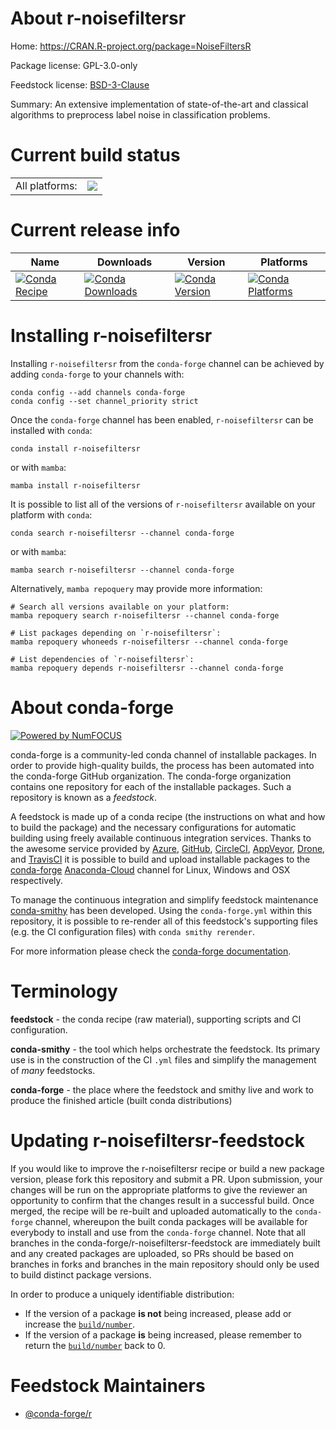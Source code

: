 About r-noisefiltersr
=====================

Home: https://CRAN.R-project.org/package=NoiseFiltersR

Package license: GPL-3.0-only

Feedstock license: [BSD-3-Clause](https://github.com/conda-forge/r-noisefiltersr-feedstock/blob/main/LICENSE.txt)

Summary: An extensive implementation of state-of-the-art and classical algorithms to preprocess label noise in classification problems.

Current build status
====================


<table><tr><td>All platforms:</td>
    <td>
      <a href="https://dev.azure.com/conda-forge/feedstock-builds/_build/latest?definitionId=9896&branchName=main">
        <img src="https://dev.azure.com/conda-forge/feedstock-builds/_apis/build/status/r-noisefiltersr-feedstock?branchName=main">
      </a>
    </td>
  </tr>
</table>

Current release info
====================

| Name | Downloads | Version | Platforms |
| --- | --- | --- | --- |
| [![Conda Recipe](https://img.shields.io/badge/recipe-r--noisefiltersr-green.svg)](https://anaconda.org/conda-forge/r-noisefiltersr) | [![Conda Downloads](https://img.shields.io/conda/dn/conda-forge/r-noisefiltersr.svg)](https://anaconda.org/conda-forge/r-noisefiltersr) | [![Conda Version](https://img.shields.io/conda/vn/conda-forge/r-noisefiltersr.svg)](https://anaconda.org/conda-forge/r-noisefiltersr) | [![Conda Platforms](https://img.shields.io/conda/pn/conda-forge/r-noisefiltersr.svg)](https://anaconda.org/conda-forge/r-noisefiltersr) |

Installing r-noisefiltersr
==========================

Installing `r-noisefiltersr` from the `conda-forge` channel can be achieved by adding `conda-forge` to your channels with:

```
conda config --add channels conda-forge
conda config --set channel_priority strict
```

Once the `conda-forge` channel has been enabled, `r-noisefiltersr` can be installed with `conda`:

```
conda install r-noisefiltersr
```

or with `mamba`:

```
mamba install r-noisefiltersr
```

It is possible to list all of the versions of `r-noisefiltersr` available on your platform with `conda`:

```
conda search r-noisefiltersr --channel conda-forge
```

or with `mamba`:

```
mamba search r-noisefiltersr --channel conda-forge
```

Alternatively, `mamba repoquery` may provide more information:

```
# Search all versions available on your platform:
mamba repoquery search r-noisefiltersr --channel conda-forge

# List packages depending on `r-noisefiltersr`:
mamba repoquery whoneeds r-noisefiltersr --channel conda-forge

# List dependencies of `r-noisefiltersr`:
mamba repoquery depends r-noisefiltersr --channel conda-forge
```


About conda-forge
=================

[![Powered by
NumFOCUS](https://img.shields.io/badge/powered%20by-NumFOCUS-orange.svg?style=flat&colorA=E1523D&colorB=007D8A)](https://numfocus.org)

conda-forge is a community-led conda channel of installable packages.
In order to provide high-quality builds, the process has been automated into the
conda-forge GitHub organization. The conda-forge organization contains one repository
for each of the installable packages. Such a repository is known as a *feedstock*.

A feedstock is made up of a conda recipe (the instructions on what and how to build
the package) and the necessary configurations for automatic building using freely
available continuous integration services. Thanks to the awesome service provided by
[Azure](https://azure.microsoft.com/en-us/services/devops/), [GitHub](https://github.com/),
[CircleCI](https://circleci.com/), [AppVeyor](https://www.appveyor.com/),
[Drone](https://cloud.drone.io/welcome), and [TravisCI](https://travis-ci.com/)
it is possible to build and upload installable packages to the
[conda-forge](https://anaconda.org/conda-forge) [Anaconda-Cloud](https://anaconda.org/)
channel for Linux, Windows and OSX respectively.

To manage the continuous integration and simplify feedstock maintenance
[conda-smithy](https://github.com/conda-forge/conda-smithy) has been developed.
Using the ``conda-forge.yml`` within this repository, it is possible to re-render all of
this feedstock's supporting files (e.g. the CI configuration files) with ``conda smithy rerender``.

For more information please check the [conda-forge documentation](https://conda-forge.org/docs/).

Terminology
===========

**feedstock** - the conda recipe (raw material), supporting scripts and CI configuration.

**conda-smithy** - the tool which helps orchestrate the feedstock.
                   Its primary use is in the construction of the CI ``.yml`` files
                   and simplify the management of *many* feedstocks.

**conda-forge** - the place where the feedstock and smithy live and work to
                  produce the finished article (built conda distributions)


Updating r-noisefiltersr-feedstock
==================================

If you would like to improve the r-noisefiltersr recipe or build a new
package version, please fork this repository and submit a PR. Upon submission,
your changes will be run on the appropriate platforms to give the reviewer an
opportunity to confirm that the changes result in a successful build. Once
merged, the recipe will be re-built and uploaded automatically to the
`conda-forge` channel, whereupon the built conda packages will be available for
everybody to install and use from the `conda-forge` channel.
Note that all branches in the conda-forge/r-noisefiltersr-feedstock are
immediately built and any created packages are uploaded, so PRs should be based
on branches in forks and branches in the main repository should only be used to
build distinct package versions.

In order to produce a uniquely identifiable distribution:
 * If the version of a package **is not** being increased, please add or increase
   the [``build/number``](https://docs.conda.io/projects/conda-build/en/latest/resources/define-metadata.html#build-number-and-string).
 * If the version of a package **is** being increased, please remember to return
   the [``build/number``](https://docs.conda.io/projects/conda-build/en/latest/resources/define-metadata.html#build-number-and-string)
   back to 0.

Feedstock Maintainers
=====================

* [@conda-forge/r](https://github.com/conda-forge/r/)

